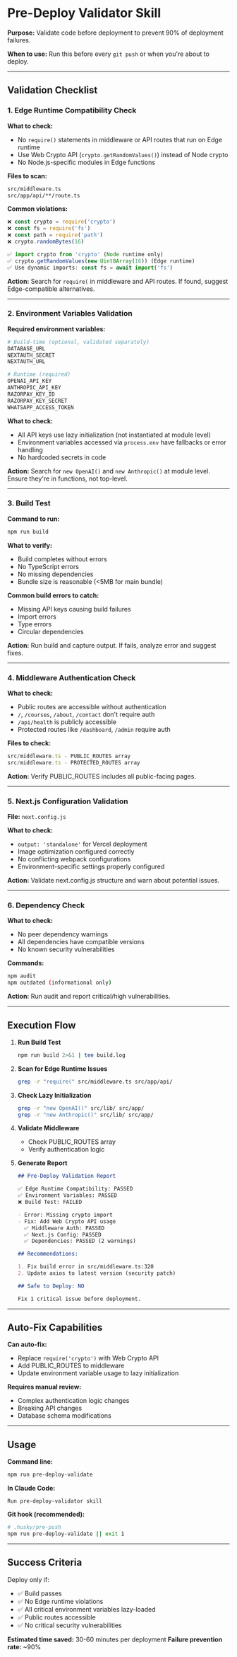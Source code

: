 # Pre-Deploy Validator Skill

**Purpose:** Validate code before deployment to prevent 90% of deployment failures.

**When to use:** Run this before every `git push` or when you're about to deploy.

---

## Validation Checklist

### 1. Edge Runtime Compatibility Check

**What to check:**

- No `require()` statements in middleware or API routes that run on Edge runtime
- Use Web Crypto API (`crypto.getRandomValues()`) instead of Node crypto
- No Node.js-specific modules in Edge functions

**Files to scan:**

```bash
src/middleware.ts
src/app/api/**/route.ts
```

**Common violations:**

```typescript
❌ const crypto = require('crypto')
❌ const fs = require('fs')
❌ const path = require('path')
❌ crypto.randomBytes(16)

✅ import crypto from 'crypto' (Node runtime only)
✅ crypto.getRandomValues(new Uint8Array(16)) (Edge runtime)
✅ Use dynamic imports: const fs = await import('fs')
```

**Action:** Search for `require(` in middleware and API routes. If found, suggest Edge-compatible alternatives.

---

### 2. Environment Variables Validation

**Required environment variables:**

```bash
# Build-time (optional, validated separately)
DATABASE_URL
NEXTAUTH_SECRET
NEXTAUTH_URL

# Runtime (required)
OPENAI_API_KEY
ANTHROPIC_API_KEY
RAZORPAY_KEY_ID
RAZORPAY_KEY_SECRET
WHATSAPP_ACCESS_TOKEN
```

**What to check:**

- All API keys use lazy initialization (not instantiated at module level)
- Environment variables accessed via `process.env` have fallbacks or error handling
- No hardcoded secrets in code

**Action:** Search for `new OpenAI()` and `new Anthropic()` at module level. Ensure they're in functions, not top-level.

---

### 3. Build Test

**Command to run:**

```bash
npm run build
```

**What to verify:**

- Build completes without errors
- No TypeScript errors
- No missing dependencies
- Bundle size is reasonable (<5MB for main bundle)

**Common build errors to catch:**

- Missing API keys causing build failures
- Import errors
- Type errors
- Circular dependencies

**Action:** Run build and capture output. If fails, analyze error and suggest fixes.

---

### 4. Middleware Authentication Check

**What to check:**

- Public routes are accessible without authentication
- `/`, `/courses`, `/about`, `/contact` don't require auth
- `/api/health` is publicly accessible
- Protected routes like `/dashboard`, `/admin` require auth

**Files to check:**

```typescript
src/middleware.ts - PUBLIC_ROUTES array
src/middleware.ts - PROTECTED_ROUTES array
```

**Action:** Verify PUBLIC_ROUTES includes all public-facing pages.

---

### 5. Next.js Configuration Validation

**File:** `next.config.js`

**What to check:**

- `output: 'standalone'` for Vercel deployment
- Image optimization configured correctly
- No conflicting webpack configurations
- Environment-specific settings properly configured

**Action:** Validate next.config.js structure and warn about potential issues.

---

### 6. Dependency Check

**What to check:**

- No peer dependency warnings
- All dependencies have compatible versions
- No known security vulnerabilities

**Commands:**

```bash
npm audit
npm outdated (informational only)
```

**Action:** Run audit and report critical/high vulnerabilities.

---

## Execution Flow

1. **Run Build Test**

   ```bash
   npm run build 2>&1 | tee build.log
   ```

2. **Scan for Edge Runtime Issues**

   ```bash
   grep -r "require(" src/middleware.ts src/app/api/
   ```

3. **Check Lazy Initialization**

   ```bash
   grep -r "new OpenAI()" src/lib/ src/app/
   grep -r "new Anthropic()" src/lib/ src/app/
   ```

4. **Validate Middleware**
   - Check PUBLIC_ROUTES array
   - Verify authentication logic

5. **Generate Report**

   ```markdown
   ## Pre-Deploy Validation Report

   ✅ Edge Runtime Compatibility: PASSED
   ✅ Environment Variables: PASSED
   ❌ Build Test: FAILED

   - Error: Missing crypto import
   - Fix: Add Web Crypto API usage
     ✅ Middleware Auth: PASSED
     ✅ Next.js Config: PASSED
     ✅ Dependencies: PASSED (2 warnings)

   ## Recommendations:

   1. Fix build error in src/middleware.ts:320
   2. Update axios to latest version (security patch)

   ## Safe to Deploy: NO

   Fix 1 critical issue before deployment.
   ```

---

## Auto-Fix Capabilities

**Can auto-fix:**

- Replace `require('crypto')` with Web Crypto API
- Add PUBLIC_ROUTES to middleware
- Update environment variable usage to lazy initialization

**Requires manual review:**

- Complex authentication logic changes
- Breaking API changes
- Database schema modifications

---

## Usage

**Command line:**

```bash
npm run pre-deploy-validate
```

**In Claude Code:**

```
Run pre-deploy-validator skill
```

**Git hook (recommended):**

```bash
# .husky/pre-push
npm run pre-deploy-validate || exit 1
```

---

## Success Criteria

Deploy only if:

- ✅ Build passes
- ✅ No Edge runtime violations
- ✅ All critical environment variables lazy-loaded
- ✅ Public routes accessible
- ✅ No critical security vulnerabilities

**Estimated time saved:** 30-60 minutes per deployment
**Failure prevention rate:** ~90%
